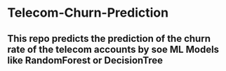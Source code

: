 # Telecom-Churn-Prediction

## This repo predicts the prediction of the churn rate of the telecom accounts by soe ML Models like RandomForest or DecisionTree
